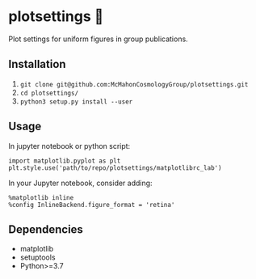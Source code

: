 # plotsettings :art:

Plot settings for uniform figures in group publications.

## Installation

1. `git clone git@github.com:McMahonCosmologyGroup/plotsettings.git`
2. `cd plotsettings/`
3. `python3 setup.py install --user`

## Usage
In jupyter notebook or python script:

```python3
import matplotlib.pyplot as plt
plt.style.use('path/to/repo/plotsettings/matplotlibrc_lab')
```

In your Jupyter notebook, consider adding:
```python3
%matplotlib inline
%config InlineBackend.figure_format = 'retina'
```

## Dependencies
- matplotlib
- setuptools
- Python>=3.7
